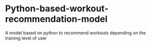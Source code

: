 # Python-based-workout-recommendation-model
A model based on python to recommend workouts depending on the training level of user
